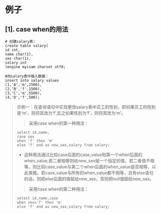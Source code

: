 # 例子

## [1]. case when的用法

```mysql
# 创建salary表:
create table salary(
id int,
name char(1),
sex char(1),
salary int
)engine myisam charset utf8;
 
#向salary表中插入数据：
insert into salary values
(1,'A','m',2500),
(2,'B','f',1500),
(3,'C','m',5500),
(4,'D','f',500);
```

> 示例一：在查询语句中实现更改salary表中员工的性别，即如果员工的性别是‘m’，则将其改为‘f’,反之如果性别为‘f’，则将其改为‘m’。
>
> >  采用case when的第一种用法：
>
> ```mysql
> select id,name,
> case sex
> when 'f' then 'm'
> else 'f' end as new_sex,salary from salary;
> ```
>
> + 这种用法通过比较case后面的case_value和第一个when后面的when_value,若二者相等则给new_sex赋一个指定的值，若二者值不相等，则比较case_value与第二个when后面的when_value是否相等，以此类推。若case_value与所有的when_value都不相等，且有else语句的话，则把else后面的值赋给new_sex，否则把null值赋给new_sex。
>
> > 采用case when的第二种用法：
>
> ```mysql
> select id,name,case
> when sex='f' then 'm'
> else 'f' end as new_sex,salary from salary;
> ```
>
> 